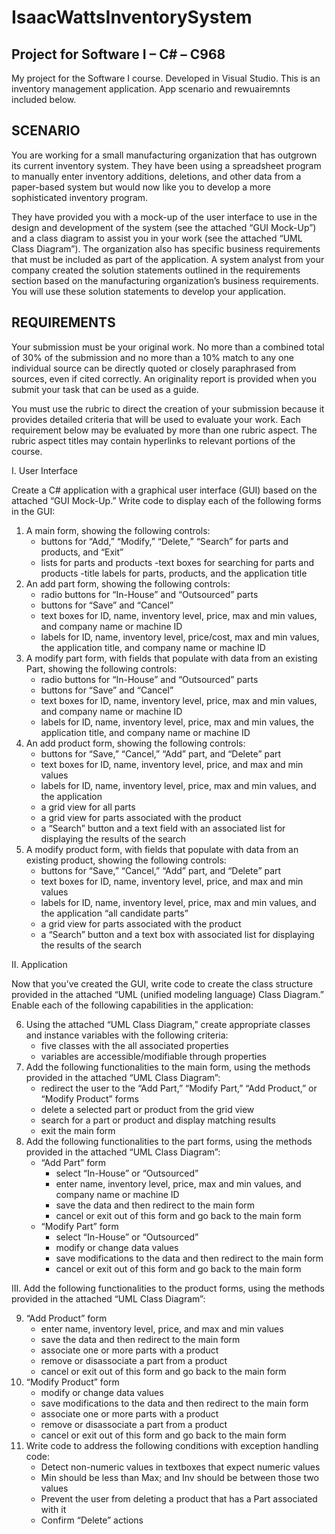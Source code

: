 # IsaacWattsInventorySystem

## Project for Software I – C# – C968
My project for the Software I course. Developed in Visual Studio. This is an inventory management application. App scenario and rewuairemnts included below.

## SCENARIO
You are working for a small manufacturing organization that has outgrown its current inventory system. They have been using a spreadsheet program to manually enter inventory additions, deletions, and other data from a paper-based system but would now like you to develop a more sophisticated inventory program.

They have provided you with a mock-up of the user interface to use in the design and development of the system (see the attached “GUI Mock-Up”) and a class diagram to assist you in your work (see the attached “UML Class Diagram”). The organization also has specific business requirements that must be included as part of the application. A system analyst from your company created the solution statements outlined in the requirements section based on the manufacturing organization’s business requirements. You will use these solution statements to develop your application.

## REQUIREMENTS
Your submission must be your original work. No more than a combined total of 30% of the submission and no more than a 10% match to any one individual source can be directly quoted or closely paraphrased from sources, even if cited correctly. An originality report is provided when you submit your task that can be used as a guide.



You must use the rubric to direct the creation of your submission because it provides detailed criteria that will be used to evaluate your work. Each requirement below may be evaluated by more than one rubric aspect. The rubric aspect titles may contain hyperlinks to relevant portions of the course.



I. User Interface



Create a C# application with a graphical user interface (GUI) based on the attached “GUI Mock-Up.” Write code to display each of the following forms in the GUI:



1. A main form, showing the following controls:
   - buttons for “Add,” “Modify,” “Delete,” “Search” for parts and products, and “Exit”
   - lists for parts and products
   -text boxes for searching for parts and products
   -title labels for parts, products, and the application title
2. An add part form, showing the following controls:
   - radio buttons for “In-House” and “Outsourced” parts
   - buttons for “Save” and “Cancel”
   - text boxes for ID, name, inventory level, price, max and min values, and company name or machine ID
   - labels for ID, name, inventory level, price/cost, max and min values, the application title, and company name or machine ID
3. A modify part form, with fields that populate with data from an existing Part, showing the following controls:
   - radio buttons for “In-House” and “Outsourced” parts
   - buttons for “Save” and “Cancel”
   - text boxes for ID, name, inventory level, price, max and min values, and company name or machine ID
   - labels for ID, name, inventory level, price, max and min values, the application title, and company name or machine ID
4. An add product form, showing the following controls:
   - buttons for “Save,” “Cancel,” “Add” part, and “Delete” part
   - text boxes for ID, name, inventory level, price, and max and min values
   - labels for ID, name, inventory level, price, max and min values, and the application
   - a grid view for all parts
   - a grid view for parts associated with the product
   - a “Search” button and a text field with an associated list for displaying the results of the search
5. A modify product form, with fields that populate with data from an existing product, showing the following controls:
   - buttons for “Save,” “Cancel,” “Add” part, and “Delete” part
   - text boxes for ID, name, inventory level, price, and max and min values
   - labels for ID, name, inventory level, price, max and min values, and the application “all candidate parts”
   - a grid view for parts associated with the product
   - a “Search” button and a text box with associated list for displaying the results of the search



II. Application



Now that you’ve created the GUI, write code to create the class structure provided in the attached “UML (unified modeling language) Class Diagram.” Enable each of the following capabilities in the application:



6. Using the attached “UML Class Diagram,” create appropriate classes and instance variables with the following criteria:
   - five classes with the all associated properties
   - variables are accessible/modifiable through properties
7. Add the following functionalities to the main form, using the methods provided in the attached “UML Class Diagram”:
   - redirect the user to the “Add Part,” “Modify Part,” “Add Product,” or “Modify Product” forms
   - delete a selected part or product from the grid view
   - search for a part or product and display matching results
   - exit the main form
8. Add the following functionalities to the part forms, using the methods provided in the attached “UML Class Diagram”:
   - “Add Part” form
      - select “In-House” or “Outsourced”
      - enter name, inventory level, price, max and min values, and company name or machine ID
      - save the data and then redirect to the main form
      - cancel or exit out of this form and go back to the main form
   - “Modify Part” form
      - select “In-House” or “Outsourced”
      - modify or change data values
      - save modifications to the data and then redirect to the main form
      - cancel or exit out of this form and go back to the main form

III.  Add the following functionalities to the product forms, using the methods provided in the attached “UML Class Diagram”:


9. “Add Product” form
   - enter name, inventory level, price, and max and min values
   - save the data and then redirect to the main form
   - associate one or more parts with a product
   - remove or disassociate a part from a product
   - cancel or exit out of this form and go back to the main form
10. “Modify Product” form
    - modify or change data values
    - save modifications to the data and then redirect to the main form
    - associate one or more parts with a product
    - remove or disassociate a part from a product
    - cancel or exit out of this form and go back to the main form
11. Write code to address the following conditions with exception handling code:
    - Detect non-numeric values in textboxes that expect numeric values
    - Min should be less than Max; and Inv should be between those two values
    - Prevent the user from deleting a product that has a Part associated with it
    - Confirm “Delete” actions
